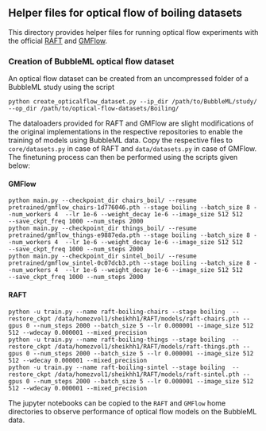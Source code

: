 ## Helper files for optical flow of boiling datasets

This directory provides helper files for running optical flow experiments with the official [RAFT](https://github.com/princeton-vl/RAFT) and [GMFlow](https://github.com/haofeixu/gmflow).

### Creation of BubbleML optical flow dataset
An optical flow dataset can be created from an uncompressed folder of a BubbleML study using the script
```console
python create_opticalflow_dataset.py --ip_dir /path/to/BubbleML/study/ --op_dir /path/to/optical-flow-datasets/Boiling/
```

The dataloaders provided for RAFT and GMFlow are slight modifications of the original implementations in the respective repositories to enable the training of models using BubbleML data. Copy the respective files to `core/datasets.py` in case of RAFT and `data/datasets.py` in case of GMFlow.
The finetuning process can then be performed using the scripts given below: 

#### GMFlow
```console
python main.py --checkpoint_dir chairs_boil/ --resume pretrained/gmflow_chairs-1d776046.pth --stage boiling --batch_size 8 --num_workers 4  --lr 1e-6 --weight_decay 1e-6 --image_size 512 512    --save_ckpt_freq 1000 --num_steps 2000
python main.py --checkpoint_dir things_boil/ --resume pretrained/gmflow_things-e9887eda.pth --stage boiling --batch_size 8 --num_workers 4  --lr 1e-6 --weight_decay 1e-6 --image_size 512 512    --save_ckpt_freq 1000 --num_steps 2000
python main.py --checkpoint_dir sintel_boil/ --resume pretrained/gmflow_sintel-0c07dcb3.pth --stage boiling --batch_size 8 --num_workers 4  --lr 1e-6 --weight_decay 1e-6 --image_size 512 512    --save_ckpt_freq 1000 --num_steps 2000
```
#### RAFT
```console
python -u train.py --name raft-boiling-chairs --stage boiling  --restore_ckpt /data/homezvol1/sheikhh1/RAFT/models/raft-chairs.pth --gpus 0 --num_steps 2000 --batch_size 5 --lr 0.000001 --image_size 512 512 --wdecay 0.000001 --mixed_precision
python -u train.py --name raft-boiling-things --stage boiling  --restore_ckpt /data/homezvol1/sheikhh1/RAFT/models/raft-things.pth --gpus 0 --num_steps 2000 --batch_size 5 --lr 0.000001 --image_size 512 512 --wdecay 0.000001 --mixed_precision
python -u train.py --name raft-boiling-sintel --stage boiling  --restore_ckpt /data/homezvol1/sheikhh1/RAFT/models/raft-sintel.pth --gpus 0 --num_steps 2000 --batch_size 5 --lr 0.000001 --image_size 512 512 --wdecay 0.000001 --mixed_precision
```

The jupyter notebooks can be copied to the `RAFT` and `GMFlow` home directories to observe performance of optical flow models on the BubbleML data.
